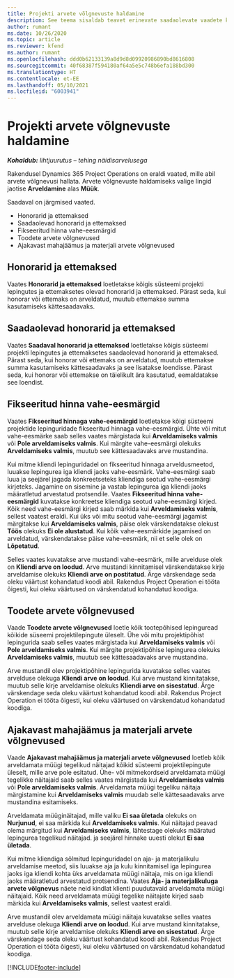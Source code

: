 ```yaml
---
title: Projekti arvete võlgnevuste haldamine
description: See teema sisaldab teavet erinevate saadaolevate vaadete kohta, mida kasutada projektide arveldamise mahajäämuse haldamisel.
author: rumant
ms.date: 10/26/2020
ms.topic: article
ms.reviewer: kfend
ms.author: rumant
ms.openlocfilehash: ddd0b62133139a8d9d8d09920986890bd8616808
ms.sourcegitcommit: 40f68387f594180af64a5e5c748b6efa188bd300
ms.translationtype: HT
ms.contentlocale: et-EE
ms.lasthandoff: 05/10/2021
ms.locfileid: "6003941"
---
```

# <a name="manage-project-billing-backlog"></a>Projekti arvete võlgnevuste haldamine 

_**Kohaldub:** lihtjuurutus – tehing näidisarvelusega_

Rakendusel Dynamics 365 Project Operations on eraldi vaated, mille abil arvete võlgnevusi hallata. Arvete võlgnevuste haldamiseks valige lingid jaotise **Arveldamine** alas **Müük**. 

Saadaval on järgmised vaated.

- Honorarid ja ettemaksed
- Saadaolevad honorarid ja ettemaksed
- Fikseeritud hinna vahe-eesmärgid
- Toodete arvete võlgnevused
- Ajakavast mahajäämus ja materjali arvete võlgnevused

## <a name="retainers-and-advances"></a>Honorarid ja ettemaksed

Vaates **Honorarid ja ettemaksed** loetletakse kõigis süsteemi projekti lepingutes ja ettemaksetes olevad honorarid ja ettemaksed. Pärast seda, kui honorar või ettemaks on arveldatud, muutub ettemakse summa kasutamiseks kättesaadavaks.

## <a name="available-retainers-and-advances"></a>Saadaolevad honorarid ja ettemaksed

Vaates **Saadaval honorarid ja ettemaksed** loetletakse kõigis süsteemi projekti lepingutes ja ettemaksetes saadaolevad honorarid ja ettemaksed. Pärast seda, kui honorar või ettemaks on arveldatud, muutub ettemakse summa kasutamiseks kättesaadavaks ja see lisatakse loendisse. Pärast seda, kui honorar või ettemakse on täielikult ära kasutatud, eemaldatakse see loendist.

## <a name="fixed-price-milestones"></a>Fikseeritud hinna vahe-eesmärgid

Vaates **Fikseeritud hinnaga vahe-eesmärgid** loetletakse kõigi süsteemi projektide lepinguridade fikseeritud hinnaga vahe-eesmärgid. Ühte või mitut vahe-eesmärke saab selles vaates märgistada kui **Arveldamiseks valmis** või **Pole arveldamiseks valmis**. Kui märgite vahe-eesmärgi olekuks **Arveldamiseks valmis**, muutub see kättesaadavaks arve mustandina.

Kui mitme kliendi lepinguridadel on fikseeritud hinnaga arveldusmeetod, luuakse lepingurea iga kliendi jaoks vahe-eesmärk. Vahe-eesmärgi saab luua ja seejärel jagada konkreetseteks kliendiga seotud vahe-eesmärgi kirjeteks. Jagamine on sisemine ja vastab lepingurea iga kliendi jaoks määratletud arvestatud protsendile. Vaates **Fikseeritud hinna vahe-eesmärgid** kuvatakse konkreetse kliendiga seotud vahe-eesmärgi kirjed. Kõik need vahe-eesmärgi kirjed saab märkida kui **Arveldamiseks valmis**, sellest vaatest eraldi. Kui üks või mitu seotud vahe-eesmärgi jagamist märgitakse kui **Arveldamiseks valmis**, päise olek värskendatakse olekust **Töös** olekuks **Ei ole alustatud**. Kui kõik vahe-eesmärkide jagamised on arveldatud, värskendatakse päise vahe-eesmärk, nii et selle olek on **Lõpetatud**.

Selles vaates kuvatakse arve mustandi vahe-eesmärk, mille arvelduse olek on **Kliendi arve on loodud**. Arve mustandi kinnitamisel värskendatakse kirje arveldamise olekuks **Kliendi arve on postitatud**. Ärge värskendage seda oleku väärtust kohandatud koodi abil. Rakendus Project Operation ei tööta õigesti, kui oleku väärtused on värskendatud kohandatud koodiga.

## <a name="product-billing-backlog"></a>Toodete arvete võlgnevused

Vaade **Toodete arvete võlgnevused** loetle kõik tootepõhised lepinguread kõikide süseemi projektilepingute üleselt. Ühe või mitu projektipõhist lepingurida saab selles vaates märgistada kui **Arveldamiseks valmis** või **Pole arveldamiseks valmis**. Kui märgite projektipõhise lepingurea olekuks **Arveldamiseks valmis**, muutub see kättesaadavaks arve mustandina.

Arve mustandil olev projektipõhine lepingurida kuvatakse selles vaates arvelduse olekuga **Kliendi arve on loodud**. Kui arve mustand kinnitatakse, muutub selle kirje arveldamise olekuks **Kliendi arve on sisestatud**. Ärge värskendage seda oleku väärtust kohandatud koodi abil. Rakendus Project Operation ei tööta õigesti, kui oleku väärtused on värskendatud kohandatud koodiga.

## <a name="time-and-material-billing-backlog"></a>Ajakavast mahajäämus ja materjali arvete võlgnevused

Vaade **Ajakavast mahajäämus ja materjali arvete võlgnevused** loetleb kõik arveldamata müügi tegelikud näitajad kõikid süsteemi projektilepingute üleselt, mille arve pole esitatud. Ühe- või mitmekordseid arveldamata müügi tegelikke näitajaid saab selles vaates märgistada kui **Arveldamiseks valmis** või **Pole arveldamiseks valmis**. Arveldamata müügi tegeliku näitaja märgistamine kui **Arveldamiseks valmis** muudab selle kättesaadavaks arve mustandina esitamiseks.

Arveldamata müüginäitajad, mille valiku **Ei saa ületada** olekuks on **Nurjunud**, ei saa märkida kui **Arveldamiseks valmis**. Kui näitajad peavad olema märgitud kui **Arveldamiseks valmis**, lähtestage olekuks määratud lepingurea tegelikud näitajad. ja seejärel hinnake uuesti olekut **Ei saa ületada**.

Kui mitme kliendiga sõlmitud lepinguridadel on aja- ja materjalikulu arveldamise meetod, siis luuakse aja ja kulu kinnitamisel iga lepingurea jaoks iga kliendi kohta üks arveldamata müügi näitaja, mis on iga kliendi jaoks määratletud arvestatud protsendina. Vaates **Aja- ja materjalikuluga arvete võlgnevus** näete neid kindlat klienti puudutavaid arveldamata müügi näitajaid. Kõik need arveldamata müügi tegelike näitajate kirjed saab märkida kui **Arveldamiseks valmis**, sellest vaatest eraldi.

Arve mustandil olev arveldamata müügi näitaja kuvatakse selles vaates arvelduse olekuga **Kliendi arve on loodud**. Kui arve mustand kinnitatakse, muutub selle kirje arveldamise olekuks **Kliendi arve on sisestatud**. Ärge värskendage seda oleku väärtust kohandatud koodi abil. Rakendus Project Operation ei tööta õigesti, kui oleku väärtused on värskendatud kohandatud koodiga.


[!INCLUDE[footer-include](../../includes/footer-banner.md)]
